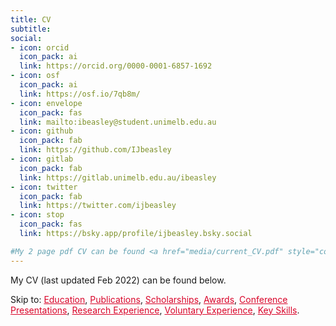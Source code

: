 ```yaml
---
title: CV
subtitle:  
social:
- icon: orcid
  icon_pack: ai
  link: https://orcid.org/0000-0001-6857-1692 
- icon: osf
  icon_pack: ai
  link: https://osf.io/7qb8m/
- icon: envelope
  icon_pack: fas
  link: mailto:ibeasley@student.unimelb.edu.au
- icon: github
  icon_pack: fab
  link: https://github.com/IJbeasley
- icon: gitlab
  icon_pack: fab
  link: https://gitlab.unimelb.edu.au/ibeasley
- icon: twitter
  icon_pack: fab
  link: https://twitter.com/ijbeasley
- icon: stop
  icon_pack: fas
  link: https://bsky.app/profile/ijbeasley.bsky.social

#My 2 page pdf CV can be found <a href="media/current_CV.pdf" style="color:#D90429"> here </a>, 
---
```

My CV (last updated Feb 2022) can be found below. 

Skip to: <a href="#education" style="color:#D90429">Education</a>, <a href="#publications" style="color:#D90429">Publications</a>, <a href="#scholarships" style="color:#D90429"> Scholarships</a>, <a href="#awards" style="color:#D90429">Awards</a>,  <a href="#talks" style="color:#D90429">Conference Presentations</a>, <a href="#research_experience" style="color:#D90429">Research Experience</a>, <a href="#vol_experience" style="color:#D90429">Voluntary Experience</a>, <a href="#cv_skills" style="color:#D90429">Key Skills</a>.